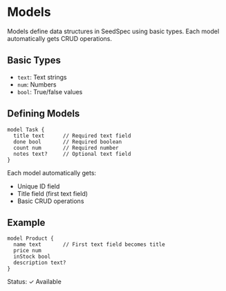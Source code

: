 # Models

Models define data structures in SeedSpec using basic types. Each model automatically gets CRUD operations.

## Basic Types

- `text`: Text strings
- `num`: Numbers
- `bool`: True/false values

## Defining Models

```seed
model Task {
  title text      // Required text field
  done bool       // Required boolean
  count num       // Required number
  notes text?     // Optional text field
}
```

Each model automatically gets:
- Unique ID field
- Title field (first text field)
- Basic CRUD operations

## Example

```seed
model Product {
  name text       // First text field becomes title
  price num
  inStock bool
  description text?
}
```

Status: ✓ Available
